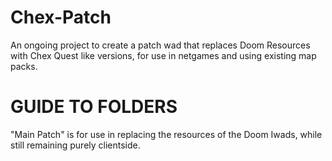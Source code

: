 # Chex-Patch
An ongoing project to create a patch wad that replaces Doom Resources with Chex Quest like versions, for use in netgames and using existing map packs.

# GUIDE TO FOLDERS
"Main Patch" is for use in replacing the resources of the Doom Iwads, while still remaining purely clientside.
